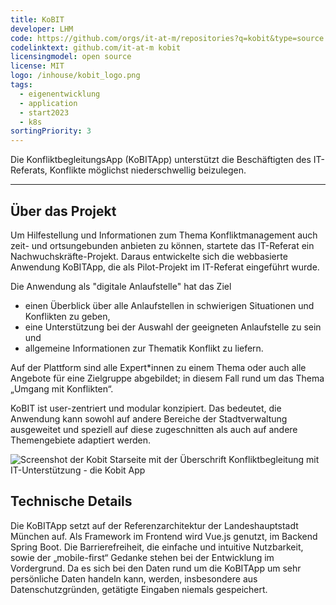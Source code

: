 ```yaml
---
title: KoBIT
developer: LHM
code: https://github.com/orgs/it-at-m/repositories?q=kobit&type=source
codelinktext: github.com/it-at-m kobit
licensingmodel: open source
license: MIT
logo: /inhouse/kobit_logo.png
tags:
  - eigenentwicklung
  - application
  - start2023
  - k8s
sortingPriority: 3
---
```


Die KonfliktbegleitungsApp (KoBITApp) unterstützt die Beschäftigten des IT-Referats, Konflikte möglichst niederschwellig beizulegen.

---

## Über das Projekt

Um Hilfestellung und Informationen zum Thema Konfliktmanagement auch zeit- und ortsungebunden anbieten zu können, startete das IT-Referat ein Nachwuchskräfte-Projekt. Daraus entwickelte sich die webbasierte Anwendung KoBITApp, die als Pilot-Projekt im IT-Referat eingeführt wurde.

Die Anwendung als "digitale Anlaufstelle" hat das Ziel

- einen Überblick über alle Anlaufstellen in schwierigen Situationen und Konflikten zu geben,
- eine Unterstützung bei der Auswahl der geeigneten Anlaufstelle zu sein und
- allgemeine Informationen zur Thematik Konflikt zu liefern.

Auf der Plattform sind alle Expert\*innen zu einem Thema oder auch alle Angebote für eine Zielgruppe abgebildet; in diesem Fall rund um das Thema „Umgang mit Konflikten“.

KoBIT ist user-zentriert und modular konzipiert. Das bedeutet, die Anwendung kann sowohl auf andere Bereiche der Stadtverwaltung ausgeweitet und speziell auf diese zugeschnitten als auch auf andere Themengebiete adaptiert werden.

![Screenshot der Kobit Starseite mit der Überschrift Konfliktbegleitung mit IT-Unterstützung - die Kobit App](/inhouse/KoBITApp_screenshot.jpg)

## Technische Details

Die KoBITApp setzt auf der Referenzarchitektur der Landeshauptstadt München auf. Als Framework im Frontend wird Vue.js genutzt, im Backend Spring Boot.
Die Barrierefreiheit, die einfache und intuitive Nutzbarkeit, sowie der „mobile-first“ Gedanke stehen bei der Entwicklung im Vordergrund. Da es sich bei den Daten rund um die KoBITApp um sehr persönliche Daten handeln kann, werden, insbesondere aus Datenschutzgründen, getätigte Eingaben niemals gespeichert.
